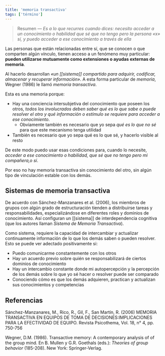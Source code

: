 ```yaml
---
title: 'memoria transactiva'
tags: ['término']
---
```


>Resumen — *Es a lo que recurres cuando dices: necesito acceder a un conocimiento o habilidad que sé que no tengo pero la persona «x» sí, y puedo acceder a ese conocimiento a través de ella*

Las personas que están relacionadas entre sí, que se conocen o que comparten algún vínculo, tienen acceso a un fenómeno muy particular: **pueden utilizarse mutuamente como extensiones o ayudas externas de memoria**.

Al hacerlo desarrollan *«un [[sistema]] compartido para adquirir, codificar, almacenar y recuperar información»*. A esta forma particular de *memoria*, Wegner (1986) le llamó *memoria transactiva*.

Esta es una memoria porque:

- Hay una conciencia intersubjetiva del conocimiento que poseen los otros, *todos los involucrados deben saber qué es lo que sabe o puede resolver el otro y qué información o estímulo se requiere para acceder a ese conocimiento*.
	- Obviamente también es necesario que yo sepa *qué es lo que no sé* para que este mecanismo tenga utilidad
- También es necesario que yo sepa qué es lo que sé, y hacerlo visible al resto

De este modo puedo usar esas condiciones para, cuando lo necesite, *acceder a ese conocimiento o habilidad, que sé que no tengo pero mi compañera,o sí*. 

Por eso no hay memoria transactiva sin conocimiento del otro, sin algún tipo de vinculación estable con los demás.

## Sistemas de memoria transactiva

De acuerdo con Sánchez-Manzanares et al. (2006), los miembros de grupos con algún grado de estructuración tienden a distribuirse tareas y responsabilidades, especializándose en diferentes roles y dominios de conocimiento. Así configuran un [[sistema]] de interdependencia cognitiva (que los autores llaman *Sistema de Memoria Transactiva*).

Como sistema, requiere la capacidad de intercambiar y actualizar continuamente información de lo que los demás saben o pueden resolver. Esto se puede ver adectado positivamente si:

- Puedo comunicarme constantemente con los otros
- Hay un acuerdo previo sobre quién se responsabilizará de ciertos dominios de conocimiento
- Hay un intercambio constante donde mi autopercepción y la percepción de los demás sobre lo que yo sé hacer o resolver puede ser comparado
- Conociendo cómo es que los demás adquieren, practican y actualizan sus conocimientos y competencias


## Referencias

Sánchez-Manzanares, M., Rico, R., Gil, F., San Martín, R. (2006) MEMORIA TRANSACTIVA EN EQUIPOS DE TOMA DE DECISIONES:IMPLICACIONES PARA LA EFECTIVIDAD DE EQUIPO.  Revista Psicothema, Vol. 18, n° 4, pp. 750-756

Wegner, D.M. (1986). Transactive memory: A contemporary analysis of of the group mind. En B. Mullen y G.R. Goethals (eds.): _Theories of group behavior_ (185-208). New York: Springer-Verlag.